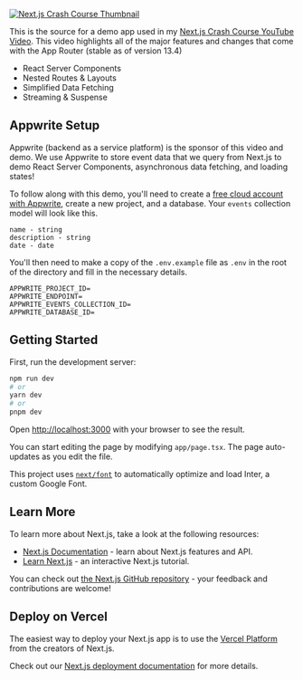 [![Next.js Crash Course Thumbnail](https://img.youtube.com/vi/3SyJUpo3Sic/maxresdefault.jpg)](https://www.youtube.com/watch?v=3SyJUpo3Sic)

This is the source for a demo app used in my [Next.js Crash Course YouTube Video](https://youtu.be/3SyJUpo3Sic). This video highlights all of the major features and changes that come with the App Router (stable as of version 13.4)

- React Server Components
- Nested Routes & Layouts
- Simplified Data Fetching
- Streaming & Suspense

## Appwrite Setup

Appwrite (backend as a service platform) is the sponsor of this video and demo. We use Appwrite to store event data that we query from Next.js to demo React Server Components, asynchronous data fetching, and loading states!

To follow along with this demo, you'll need to create a [free cloud account with Appwrite](https://cloud.appwrite.io/), create a new project, and a database. Your `events` collection model will look like this.

```
name - string
description - string
date - date
```

You'll then need to make a copy of the `.env.example` file as `.env` in the root of the directory and fill in the necessary details.

```
APPWRITE_PROJECT_ID=
APPWRITE_ENDPOINT=
APPWRITE_EVENTS_COLLECTION_ID=
APPWRITE_DATABASE_ID=
```

## Getting Started

First, run the development server:

```bash
npm run dev
# or
yarn dev
# or
pnpm dev
```

Open [http://localhost:3000](http://localhost:3000) with your browser to see the result.

You can start editing the page by modifying `app/page.tsx`. The page auto-updates as you edit the file.

This project uses [`next/font`](https://nextjs.org/docs/basic-features/font-optimization) to automatically optimize and load Inter, a custom Google Font.

## Learn More

To learn more about Next.js, take a look at the following resources:

- [Next.js Documentation](https://nextjs.org/docs) - learn about Next.js features and API.
- [Learn Next.js](https://nextjs.org/learn) - an interactive Next.js tutorial.

You can check out [the Next.js GitHub repository](https://github.com/vercel/next.js/) - your feedback and contributions are welcome!

## Deploy on Vercel

The easiest way to deploy your Next.js app is to use the [Vercel Platform](https://vercel.com/new?utm_medium=default-template&filter=next.js&utm_source=create-next-app&utm_campaign=create-next-app-readme) from the creators of Next.js.

Check out our [Next.js deployment documentation](https://nextjs.org/docs/deployment) for more details.
